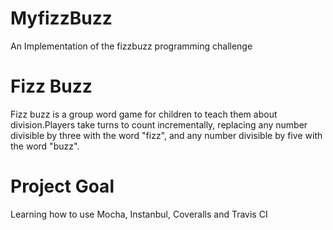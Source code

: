 # MyfizzBuzz
An Implementation of the fizzbuzz programming challenge


# Fizz Buzz
Fizz buzz is a group word game for children to teach them about division.Players take turns to count incrementally, replacing any number 
divisible by three with the word "fizz", and any number divisible by five with the word "buzz".

# Project Goal
Learning how to use Mocha, Instanbul, Coveralls and Travis CI
